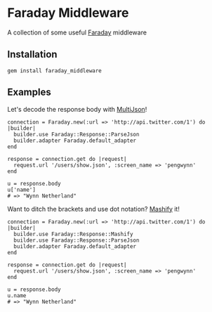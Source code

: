 Faraday Middleware
==================

A collection of some useful [Faraday](https://github.com/technoweenie/faraday) middleware

<a name="installation">Installation</a>
------------
    gem install faraday_middleware

<a name="examples">Examples</a>
--------
Let's decode the response body with [MultiJson](https://github.com/intridea/multi_json)!

    connection = Faraday.new(:url => 'http://api.twitter.com/1') do |builder|
      builder.use Faraday::Response::ParseJson
      builder.adapter Faraday.default_adapter
    end

    response = connection.get do |request|
      request.url '/users/show.json', :screen_name => 'pengwynn'
    end

    u = response.body
    u['name']
    # => "Wynn Netherland"

Want to ditch the brackets and use dot notation? [Mashify](https://github.com/intridea/hashie) it!

    connection = Faraday.new(:url => 'http://api.twitter.com/1') do |builder|
      builder.use Faraday::Response::Mashify
      builder.use Faraday::Response::ParseJson
      builder.adapter Faraday.default_adapter
    end

    response = connection.get do |request|
      request.url '/users/show.json', :screen_name => 'pengwynn'
    end

    u = response.body
    u.name
    # => "Wynn Netherland"
